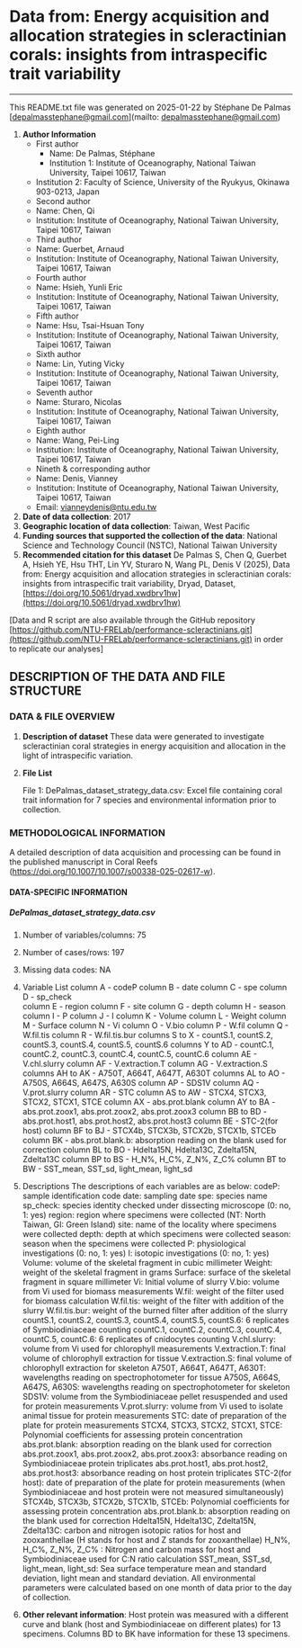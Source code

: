 # Data from: Energy acquisition and allocation strategies in scleractinian corals: insights from intraspecific trait variability

---

This README.txt file was generated on 2025-01-22 by Stéphane De Palmas [depalmasstephane@gmail.com](mailto: depalmasstephane@gmail.com)

1. **Author Information**
   *   First author
        *   Name: De Palmas, Stéphane 
        *   Institution 1: Institute of Oceanography, National Taiwan University, Taipei 10617, Taiwan
	*   Institution 2: Faculty of Science, University of the Ryukyus, Okinawa 903-0213, Japan
   *   Second author
	*   Name: Chen, Qi
	*   Institution: Institute of Oceanography, National Taiwan University, Taipei 10617, Taiwan
   *   Third author
	*   Name: Guerbet, Arnaud
	*   Institution: Institute of Oceanography, National Taiwan University, Taipei 10617, Taiwan
   *   Fourth author
	*   Name: Hsieh, Yunli Eric
	*   Institution: Institute of Oceanography, National Taiwan University, Taipei 10617, Taiwan
   *   Fifth author
	*   Name: Hsu, Tsai-Hsuan Tony 
	*   Institution: Institute of Oceanography, National Taiwan University, Taipei 10617, Taiwan
   *   Sixth author
	*   Name: Lin, Yuting Vicky 
	*   Institution: Institute of Oceanography, National Taiwan University, Taipei 10617, Taiwan
   *   Seventh author
	*   Name: Sturaro, Nicolas
	*   Institution: Institute of Oceanography, National Taiwan University, Taipei 10617, Taiwan
   *   Eighth author
	*   Name: Wang, Pei-Ling
	*   Institution: Institute of Oceanography, National Taiwan University, Taipei 10617, Taiwan
   *   Nineth & corresponding author
	*   Name: Denis, Vianney
	*   Institution: Institute of Oceanography, National Taiwan University, Taipei 10617, Taiwan
	*   Email: [vianneydenis@ntu.edu.tw](mailto:vianneydenis@ntu.edu.tw)
2. **Date of data collection**: 2017
3. **Geographic location of data collection**: Taiwan, West Pacific
4. **Funding sources that supported the collection of the data**: National Science and Technology Council (NSTC), National Taiwan University
5. **Recommended citation for this dataset**
	De Palmas S, Chen Q, Guerbet A, Hsieh YE, Hsu THT, Lin YV, Sturaro N, Wang PL, Denis V (2025), Data from: Energy acquisition and allocation strategies in scleractinian corals: insights from intraspecific trait variability, Dryad, Dataset, [https://doi.org/10.5061/dryad.xwdbrv1hw](https://doi.org/10.5061/dryad.xwdbrv1hw)

\[Data and R script are also available through the GitHub repository [https://github.com/NTU-FRELab/performance-scleractinians.git](https://github.com/NTU-FRELab/performance-scleractinians.git) in order to replicate our analyses]

## DESCRIPTION OF THE DATA AND FILE STRUCTURE

### DATA & FILE OVERVIEW

1. **Description of dataset**
    These data were generated to investigate scleractinian coral strategies in energy acquisition and allocation in the light of intraspecific variation. 
2. **File List**

   File 1: DePalmas_dataset_strategy_data.csv: Excel file containing coral trait information for 7 species and environmental information prior to collection.
     
### METHODOLOGICAL INFORMATION

A detailed description of data acquisition and processing can be found in the published manuscript in Coral Reefs (https://doi.org/10.1007/10.1007/s00338-025-02617-w).

#### DATA-SPECIFIC INFORMATION
##### **DePalmas_dataset_strategy_data.csv**

1. Number of variables/columns: 75
2. Number of cases/rows: 197
3. Missing data codes: NA
4. Variable List
    column A - codeP 
    column B - date
    column C - spe
    column D - sp_check    
    column E - region
    column F - site
    column G - depth
    column H - season 
    column I - P
    column J - I
    column K - Volume
    column L - Weight
    column M - Surface
    column N - Vi
    column O - V.bio
    column P - W.fil
    column Q - W.fil.tis
    column R - W.fil.tis.bur
    columns S to X - countS.1, countS.2, countS.3, countS.4, countS.5, countS.6
    columns Y to AD - countC.1, countC.2, countC.3, countC.4, countC.5, countC.6
    column AE - V.chl.slurry
    column AF - V.extraction.T
    column AG - V.extraction.S
    columns AH to AK - A750T, A664T, A647T, A630T
    columns AL to AO - A750S, A664S, A647S, A630S
    column AP - SDS1V
    column AQ - V.prot.slurry
    column AR - STC
    column AS to AW - STCX4, STCX3, STCX2, STCX1, STCE
    column AX - abs.prot.blank
    column AY to BA - abs.prot.zoox1, abs.prot.zoox2, abs.prot.zoox3
    column BB to BD - abs.prot.host1, abs.prot.host2, abs.prot.host3
    column BE - STC-2(for host)
    column BF to BJ - STCX4b, STCX3b, STCX2b, STCX1b, STCEb    
    column BK - abs.prot.blank.b: absorption reading on the blank used for correction
    column BL to BO - Hdelta15N, Hdelta13C, Zdelta15N, Zdelta13C
    column BP to BS - H_N%, H_C%, Z_N%, Z_C% 
    column BT to BW - SST_mean, SST_sd, light_mean, light_sd 
    
5. Descriptions
The descriptions of each variables are as below:
    codeP: sample identification code 
    date: sampling date
    spe: species name
    sp_check: species identity checked under dissecting microscope (0: no, 1: yes)
    region: region where specimens were collected (NT: North Taiwan, GI: Green Island)
    site: name of the locality where specimens were collected
    depth: depth at which specimens were collected
    season: season when the specimens were collected 
    P: physiological investigations (0: no, 1: yes)
    I: isotopic investigations (0: no, 1: yes)
    Volume: volume of the skeletal fragment in cubic millimeter
    Weight: weight of the skeletal fragment in grams
    Surface: surface of the skeletal fragment in square millimeter
    Vi: Initial volume of slurry
    V.bio: volume from Vi used for biomass measurements
    W.fil: weight of the filter used for biomass calculation
    W.fil.tis: weight of the filter with addition of the slurry
    W.fil.tis.bur: weight of the burned filter after addition of the slurry
    countS.1, countS.2, countS.3, countS.4, countS.5, countS.6: 6 replicates of Symbiodiniaceae counting 
    countC.1, countC.2, countC.3, countC.4, countC.5, countC.6: 6 replicates of cnidocytes counting
    V.chl.slurry: volume from Vi used for chlorophyll measurements
    V.extraction.T: final volume of chlorophyll extraction for tissue
    V.extraction.S: final volume of chlorophyll extraction for skeleton
    A750T, A664T, A647T, A630T: wavelengths reading on spectrophotometer for tissue 
    A750S, A664S, A647S, A630S: wavelengths reading on spectrophotometer for skeleton
    SDS1V: volume from the Symbiodiniaceae pellet resuspended and used for protein measurements
    V.prot.slurry: volume from Vi used to isolate animal tissue for protein measurements
    STC: date of preparation of the plate for protein measurements
    STCX4, STCX3, STCX2, STCX1, STCE: Polynomial coefficients for assessing protein concentration 
    abs.prot.blank: absorption reading on the blank used for correction
    abs.prot.zoox1, abs.prot.zoox2, abs.prot.zoox3: absorbance reading on Symbiodiniaceae protein triplicates
    abs.prot.host1, abs.prot.host2, abs.prot.host3: absorbance reading on host protein triplicates 
    STC-2(for host): date of preparation of the plate for protein measurements (when Symbiodiniaceae and host protein were not measured simultaneously)
    STCX4b, STCX3b, STCX2b, STCX1b, STCEb: Polynomial coefficients for assessing protein concentration
    abs.prot.blank.b: absorption reading on the blank used for correction
    Hdelta15N, Hdelta13C, Zdelta15N, Zdelta13C: carbon and nitrogen isotopic ratios for host and zooxanthellae (H stands for host and Z stands for zooxanthellae)
    H_N%, H_C%, Z_N%, Z_C% : Nitrogen and carbon mass for host and Symbiodiniaceae used for C:N ratio calculation
    SST_mean, SST_sd, light_mean, light_sd: Sea surface temperature mean and standard deviation, light mean and standard deviation. All environmental parameters were calculated based on one month of data prior to the day of collection. 
    
6. **Other relevant information**:
    Host protein was measured with a different curve and blank (host and Symbiodiniaceae on different plates) for 13 specimens. Columns BD to BK have information for these 13 specimens.
